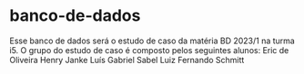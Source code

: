 # banco-de-dados

Esse banco de dados será o estudo de caso da matéria BD 2023/1 na turma i5.
O grupo do estudo de caso é composto pelos seguintes alunos:
Eric de Oliveira
Henry Janke
Luís Gabriel Sabel
Luiz Fernando Schmitt
